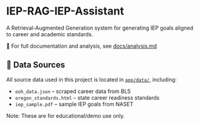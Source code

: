 # IEP-RAG-IEP-Assistant
A Retrieval-Augmented Generation system for generating IEP goals aligned to career and academic standards.

📄 For full documentation and analysis, see [docs/analysis.md](docs/analysis.md)

## 📂 Data Sources

All source data used in this project is located in [`app/data/`](app/data/), including:

- `ooh_data.json` – scraped career data from BLS
- `oregon_standards.html` – state career readiness standards
- `iep_sample.pdf` – sample IEP goals from NASET

Note: These are for educational/demo use only.

